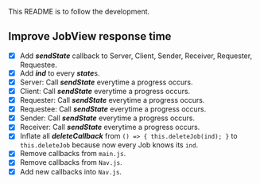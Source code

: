 This README is to follow the development.

## Improve JobView response time
- [x] Add ***sendState*** callback to Server, Client, Sender, Receiver, Requester, Requestee.
- [x] Add ***ind*** to every ***state***s.
- [x] Server: Call ***sendState*** everytime a progress occurs.
- [x] Client: Call ***sendState*** everytime a progress occurs.
- [x] Requester: Call ***sendState*** everytime a progress occurs.
- [x] Requestee: Call ***sendState*** everytime a progress occurs.
- [x] Sender: Call ***sendState*** everytime a progress occurs.
- [x] Receiver: Call ***sendState*** everytime a progress occurs.
- [x] Inflate all ***deleteCallback*** from `() => { this.deleteJob(ind); }` to `this.deleteJob` because now every Job knows its `ind`.
- [x] Remove callbacks from `main.js`.
- [x] Remove callbacks from `Nav.js`.
- [x] Add new callbacks into `Nav.js`.
